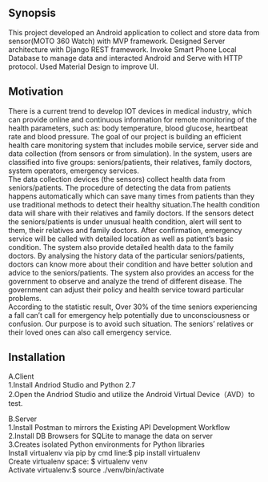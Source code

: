 ## Synopsis

This project developed an Android application to collect and store data from sensor(MOTO 360 Watch) with MVP framework. Designed Server architecture with Django REST framework. Invoke Smart Phone Local Database to manage data and interacted Android and Serve with HTTP protocol. Used Material Design to improve UI.

## Motivation

There is a current trend to develop IOT devices in medical industry, which can provide online and continuous information for remote monitoring of the health parameters, such as: body temperature, blood glucose, heartbeat rate and blood pressure. The goal of our project is building an efficient health care monitoring system that includes mobile service, server side and data collection (from sensors or from simulation). In the system, users are classified into five groups: seniors/patients, their relatives, family doctors, system operators, emergency services.<br>
The data collection devices (the sensors) collect health data from seniors/patients. The procedure of detecting the data from patients happens automatically which can save many times from patients than they use traditional methods to detect their healthy situation.The health condition data will share with their relatives and family doctors. If the sensors detect the seniors/patients is under unusual health condition, alert will sent to them, their relatives and family doctors. After confirmation, emergency service will be called with detailed location as well as patient’s basic condition. The system also provide detailed health data to the family doctors. By analysing the history data of the particular seniors/patients, doctors can know more about their condition and have better solution and advice to the seniors/patients. The system also provides an access for the government to observe and analyze the trend of different disease. The government can adjust their policy and health service toward particular problems.<br>
According to the statistic result, Over 30% of the time seniors experiencing a fall can’t call for emergency help potentially due to unconsciousness or confusion. Our purpose is to avoid such situation. The seniors’ relatives or their loved ones can also call emergency service. <br> 


## Installation
A.Client<br>
1.Install Andriod  Studio and Python 2.7<br>
2.Open the Andriod Studio and utilize the Android Virtual Device（AVD）to test.

B.Server<br>
1.Install Postman to mirrors the Existing API Development Workflow<br>
2.Install DB Browsers for SQLite to manage the data on server<br>
3.Creates isolated Python environments for Python libraries<br>
Install virtualenv via pip by cmd line:$ pip install virtualenv<br>
Create virtualenv space: $ virtualenv venv<br>
Activate virtualenv:$ source ./venv/bin/activate<br>




